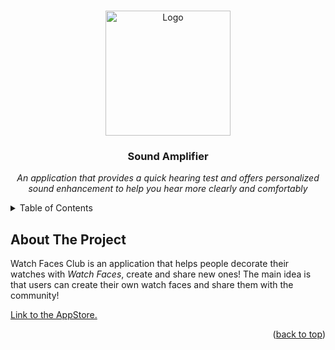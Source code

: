 <a name="readme-top"></a>




<br />
<div align="center">
  <img title="App Icon" src="/Resources/Images/app-icon-wide.PNG" alt="Logo" height="200">
  
  <h3 align="center">Sound Amplifier</h3>
  
  <p align="center">
    <em>
      An application that provides a quick hearing test and offers personalized sound enhancement to help you hear more clearly and comfortably
    </em>
  </p>
</div>




<details>
  <summary>Table of Contents</summary>
  <ol>
    <li>
      <a href="#about-the-project">About The Project</a>
          <ul>
            <li><a href="#headphones-connection">Feature: Sound Amplifier</a></li>
              <ul>
                <li><a href="#headphones-connection">Headphones Connection</a></li>
                <li><a href="#voice-visualizer">Voice Visualizer</a></li>
                <li><a href="#sound-amplifier-settings">Sound Amplifier Settings</a></li>
                <li><a href="#speech-to-text">Speech To Text</a></li>
                <li><a href="#noise-reduction">Noise Reduction</a></li>
                <li><a href="#loudness-protect">Loudness Protect</a></li>
                <li><a href="#equalizer">Equalizer</a></li>
                <li><a href="#balance">Balance</a></li>
              </ul>
          </ul>
          <ul>
            <li><a href="#hearing-test">Feature: Hearing Test</a></li>
              <ul>
                <li><a href="#headphones-connection">Headphones Connection</a></li>
              </ul>
          </ul>
    </li>
    <li>
      <a href="#about-the-company">About The Company</a>
        <ul>
          <li><a href="#team-composition">Team Composition</a></li>
          <li><a href="#life-span">Life Span</a></li>
        </ul>
    </li>
    <li>
      <a href="#about-my-participation">About My Participation</a>
        <ul>
        <li><a href="#responsibilities">Responsibilities</a></li>
        <li><a href="#skills-and-technologies">Skills and Technologies</a></li>
      </ul>
    </li>
  </ol>
</details>




## About The Project

Watch Faces Club is an application that helps people decorate their watches with *Watch Faces*, create and share new ones!
The main idea is that users can create their own watch faces and share them with the community!

[Link to the AppStore.](https://apps.apple.com/app/watch-faces-widgets-gallery/id6498901400)

<p align="right">(<a href="#readme-top">back to top</a>)</p>
